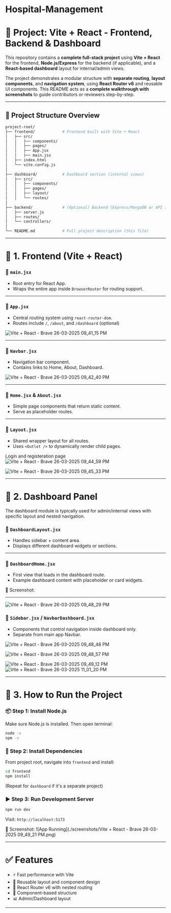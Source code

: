 # Hospital-Management




# 📘 Project: Vite + React - Frontend, Backend & Dashboard

This repository contains a **complete full-stack project** using **Vite + React** for the frontend, **Node.js/Express** for the backend (if applicable), and a **React-based dashboard** layout for internal/admin views.

The project demonstrates a modular structure with **separate routing**, **layout components**, and **navigation system**, using **React Router v6** and reusable UI components. This README acts as a **complete walkthrough with screenshots** to guide contributors or reviewers step-by-step.

---

## 📂 Project Structure Overview

```bash
project-root/
├── frontend/            # Frontend built with Vite + React
│   ├── src/
│   │   ├── components/
│   │   ├── pages/
│   │   ├── App.jsx
│   │   ├── main.jsx
│   ├── index.html
│   └── vite.config.js
│
├── dashboard/           # Dashboard section (internal views)
│   ├── src/
│   │   ├── components/
│   │   ├── pages/
│   │   ├── layout/
│   │   └── routes/
│
├── backend/             # (Optional) Backend (Express/MongoDB or API integrations)
│   ├── server.js
│   ├── routes/
│   └── controllers/
│
└── README.md            # Full project description (this file)
```

---

# 🚀 1. Frontend (Vite + React)

### 🔹 `main.jsx`
- Root entry for React App.
- Wraps the entire app inside `BrowserRouter` for routing support.


---

### 🔹 `App.jsx`
- Central routing system using `react-router-dom`.
- Routes include `/`, `/about`, and `/dashboard` (optional)

![Vite + React - Brave 26-03-2025 09_41_15 PM](https://github.com/user-attachments/assets/f63f9e14-8aaa-42a0-99d3-8c757c7e84fa)


---

### 🔹 `Navbar.jsx`
- Navigation bar component.
- Contains links to Home, About, Dashboard.


![Vite + React - Brave 26-03-2025 09_42_40 PM](https://github.com/user-attachments/assets/b304a2a7-604f-45d3-ac2d-2250a82cbb1d)

---

### 🔹 `Home.jsx` & `About.jsx`
- Simple page components that return static content.
- Serve as placeholder routes.


---

### 🔹 `Layout.jsx`
- Shared wrapper layout for all routes.
- Uses `<Outlet />` to dynamically render child pages.

Login and registeration page 
![Vite + React - Brave 26-03-2025 09_44_59 PM](https://github.com/user-attachments/assets/4bbba4b9-5315-4e42-baf3-f7955082a69e)

![Vite + React - Brave 26-03-2025 09_45_33 PM](https://github.com/user-attachments/assets/7d93ea86-d3b7-43fc-8d91-12d0a9549152)

---

# 🧭 2. Dashboard Panel

The dashboard module is typically used for admin/internal views with specific layout and nested navigation.

### 🔹 `DashboardLayout.jsx`
- Handles sidebar + content area.
- Displays different dashboard widgets or sections.

---

### 🔹 `DashboardHome.jsx`
- First view that loads in the dashboard route.
- Example dashboard content with placeholder or card widgets.

📸 Screenshot:


---
![Vite + React - Brave 26-03-2025 09_48_29 PM](https://github.com/user-attachments/assets/5f9e6226-fbe3-4aed-a2ff-8b7ef50c5ff8)

### 🔹 `Sidebar.jsx` / `NavbarDashboard.jsx`
- Components that control navigation inside dashboard only.
- Separate from main app Navbar.

![Vite + React - Brave 26-03-2025 09_48_48 PM](https://github.com/user-attachments/assets/9a41fc0c-de2d-48ee-af81-8c62d1c8b906)

![Vite + React - Brave 26-03-2025 09_48_57 PM](https://github.com/user-attachments/assets/aa70d8d6-8831-41f2-bf1f-6921806b32a4)

![Vite + React - Brave 26-03-2025 09_49_12 PM](https://github.com/user-attachments/assets/95d54460-3b8d-47db-8263-ea65a9353843)
![Vite + React - Brave 26-03-2025 11_01_20 PM](https://github.com/user-attachments/assets/2aff6add-af74-4041-9d04-7940cfae0f37)



---

# 🔧 3. How to Run the Project

### 📦 Step 1: Install Node.js

Make sure Node.js is installed. Then open terminal:

```bash
node -v
npm -v
```

### 🚀 Step 2: Install Dependencies

From project root, navigate into `frontend` and install:

```bash
cd frontend
npm install
```

(Repeat for `dashboard` if it's a separate project)

### ▶️ Step 3: Run Development Server

```bash
npm run dev
```
Visit: `http://localhost:5173`

📸 Screenshot:
![App Running](./screenshots/Vite + React - Brave 26-03-2025 09_49_21 PM.png)

---

# ✅ Features

- ⚡ Fast performance with Vite
- 🔁 Reusable layout and component design
- 🧭 React Router v6 with nested routing
- 🎨 Component-based structure
- 📊 Admin/Dashboard layout

---




